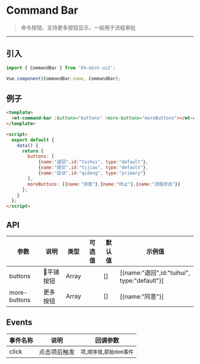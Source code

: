# Command Bar

> 命令按钮，支持更多按钮显示，一般用于流程审批

-------------

## 引入

```javascript
import { CommandBar } from 'bh-mint-ui2';

Vue.component(CommandBar.name, CommandBar);
```

## 例子

```html
<template>
  <mt-command-bar :buttons="buttons" :more-buttons="moreButtons"></mt-command-bar>
</template>

<script>
  export default {
    data() {
      return {
        buttons: [
            {name:"退回",id:"tuihui", type:"default"},
            {name:"提交",id:"tijiao", type:"default"},
            {name:"启动",id:"qidong", type:"primary"}
        ],
        moreButtons: [{name:"同意"},{name:"终止"},{name:"流程状态"}]
      };
    }
  };
</script>
```


## API
| 参数 | 说明 | 类型 | 可选值 | 默认值 | 示例值 |
|------|-------|---------|-------|--------|--------|
| buttons | 平铺按钮 | Array |  | [] | [{name:"退回",id:"tuihui", type:"default"}] |
| more-buttons | 更多按钮 | Array | | [] | [{name:"同意"}] |

## Events
| 事件名称 | 说明 | 回调参数 |
|---------- |-------- |---------- |
| click  | 点击项后触发 | `项`,`顺序值`,`原始dom事件`  |

<script>
  export default {
    data() {
      return {
        buttons: [
            {name:"退回",id:"tuihui", type:"default"},
            {name:"提交",id:"tijiao", type:"default"},
            {name:"启动",id:"qidong", type:"primary"}
        ],
        moreButtons: [{name:"同意"},{name:"终止"},{name:"流程状态"}]
      };
    }
  };
</script>
